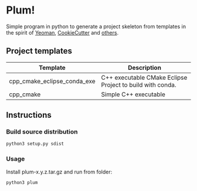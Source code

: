 # Plum!

Simple program in python to generate a project skeleton from templates in the spirit of [Yeoman](https://yeoman.io/), [CookieCutter](https://cookiecutter.readthedocs.io) and [others](https://en.wikipedia.org/wiki/Scaffold_(programming)).

## Project templates

| Template                    | Description                                               |
| --------------------------- | --------------------------------------------------------- |
| cpp_cmake_eclipse_conda_exe | C++ executable CMake Eclipse Project to build with conda. |
| cpp_cmake                   | Simple C++ executable                                     |

## Instructions

### Build source distribution

```bash
python3 setup.py sdist
```

### Usage

Install plum-x.y.z.tar.gz and run from folder:

```bash
python3 plum
```


